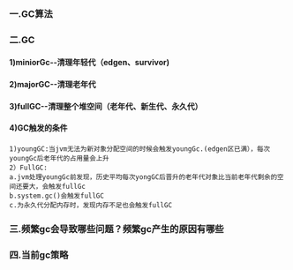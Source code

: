 ### 一.GC算法


### 二.GC
#### 1)miniorGc--清理年轻代（edgen、survivor)
#### 2)majorGC--清理老年代
#### 3)fullGC--清理整个堆空间（老年代、新生代、永久代）
#### 4)GC触发的条件
````
1)youngGC:当jvm无法为新对象分配空间的时候会触发youngGc.(edgen区已满），每次youngGc后老年代的占用量会上升
2）FullGC:
a.jvm处理youngGc前发现，历史平均每次yongGC后晋升的老年代对象比当前老年代剩余的空间还要大，会触发fullGc
b.system.gc()会触发fullGC
c.为永久代分配内存时，发现内存不足也会触发fullGC
````
### 三.频繁gc会导致哪些问题？频繁gc产生的原因有哪些


### 四.当前gc策略
